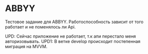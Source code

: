 # ABBYY
Тестовое задание для ABBYY.
Работоспособность зависит от того работает и не поменялось ли Api.

UPD: Сейчас приложение не работает, т.к апи перестало меня авторизовывать.
UPD1: В ветке develop происходит постепенная миграция на MVVM.
